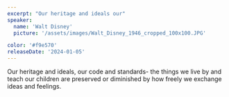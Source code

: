 ```yaml
---
excerpt: "Our heritage and ideals our"
speaker:
  name: 'Walt Disney'
  picture: '/assets/images/Walt_Disney_1946_cropped_100x100.JPG'

color: '#f9e570'
releaseDate: '2024-01-05'
---
```

Our heritage and ideals, our code and standards- the things we live by and teach our children are preserved or diminished by how freely we exchange ideas and feelings.
